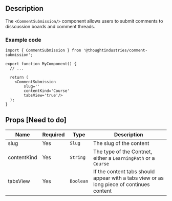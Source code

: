 # <CommentSubmission/>

## Description
The `<CommentSubmission/>` component allows users to submit comments to disscussion boards and comment threads.

### Example code

```tsx
import { CommentSubmission } from '@thoughtindustries/comment-submission';

export function MyComponent() {
  // ...

  return (
    <CommentSubmission
        slug=''
        contentKind='Course'
        tabsView='true'/>
  );
}
```

## Props [Need to do]

| Name          | Required | Type         | Description               |
| ------------- | -------- | -----------  | ------------------------- |
| slug          | Yes      | `Slug`       | The slug of the content                  |
| contentKind   | Yes      | `String`     | The type of the Contnet, either a `LearningPath` or a `Course`    |
| tabsView      | Yes      | `Boolean`    | If the content tabs should appear with a tabs view or as long piece of continues content    |